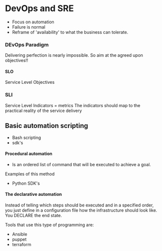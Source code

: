 # DevOps and SRE
- Focus on automation
- Failure is normal
- Reframe of 'availability' to what the business can tolerate.

### DEvOps Paradigm
Delivering perfection is nearly impossible. So aim at the agreed upon objectives!!
#### SLO
Service Level Objectives
### SLI
Service Level Indicators = metrics
The indicators should map to the practical reality of the service delivery

## Basic automation scripting
- Bash scripting
- sdk's
#### Procedural automation
- Is an ordered list of command that will be executed to achieve a goal.

Examples of this method
- Python SDK's

#### The declarative automation
Instead of telling which steps should be executed and in a specified order, you just define in a configuration file how the infrastructure should look like. You DECLARE the end state.

Tools that use this type of programming are:
- Ansible
- puppet
- terraform